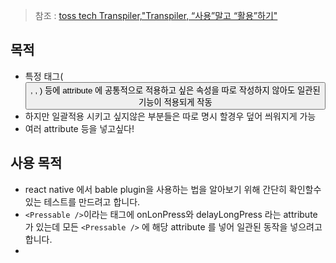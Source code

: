 > 참조 : [toss tech Transpiler,"Transpiler, “사용”말고 “활용”하기"](https://toss.tech/article/27750)

## 목적

- 특정 태그(<Button /> , <TouchableOpacity />, <Pressable />) 등에 attribute 에 공통적으로 적용하고 싶은 속성을 따로 작성하지 않아도 일관된 기능이 적용되게 작동
- 하지만 일괄적용 시키고 싶지않은 부분들은 따로 명시 할경우 덮어 씌워지게 가능
- 여러 attribute 등을 넣고싶다!

## 사용 목적

- react native 에서 bable plugin을 사용하는 법을 알아보기 위해 간단히 확인할수있는 테스트를 만드려고 합니다.
- `<Pressable />`이라는 태그에 onLonPress와 delayLongPress 라는 attribute가 있는데 모든 `<Pressable />` 에 해당 attribute 를 넣어 일관된 동작을 넣으려고 합니다.
-
